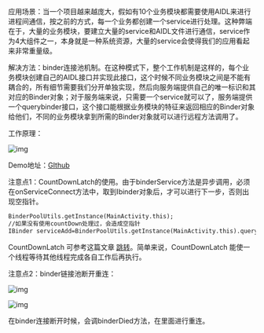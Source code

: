  应用场景：当一个项目越来越庞大，假如有10个业务模块都需要使用AIDL来进行进程间通信，按之前的方式，每一个业务都创建一个service进行处理。这种弊端在于，大量的业务模块，要建立大量的service和AIDL文件进行通信，service作为4大组件之一，本身就是一种系统资源，大量的service会使得我们的应用看起来非常重量级。

 

解决方法：binder连接池机制。在这种模式下，整个工作机制是这样的，每个业务模块创建自己的AIDL接口并实现此接口，这个时候不同业务模块之间是不能有耦合的，所有细节需要我们分开单独实现，然后向服务端提供自己的唯一标识和其对应的Binder对象；对于服务端来说，只需要一个service就可以了，服务端提供一个querybinder接口，这个接口能根据业务模块的特征来返回相应的Binder对象给他们，不同的业务模块拿到所需的Binder对象就可以进行远程方法调用了。

工作原理：

![img](https://img-blog.csdn.net/20180110093112770?watermark/2/text/aHR0cDovL2Jsb2cuY3Nkbi5uZXQvcXFfMzI0OTMxNTE=/font/5a6L5L2T/fontsize/400/fill/I0JBQkFCMA==/dissolve/70/gravity/SouthEast)![点击并拖拽以移动](data:image/gif;base64,R0lGODlhAQABAPABAP///wAAACH5BAEKAAAALAAAAAABAAEAAAICRAEAOw==)

Demo地址：[GIthub](https://github.com/ITQmz/IPCBinderPool)

注意点1：CountDownLatch的使用。由于binderService方法是异步调用，必须在onServiceConnect方法中，取到Ibinder对象后，才可以进行下一步，否则出现空指针。



```html
BinderPoolUtils.getInstance(MainActivity.this);
//如果没有使用countDown处理过，会造成空指针
IBinder serviceAdd=BinderPoolUtils.getInstance(MainActivity.this).queryBinder(0);     
```

CountDownLatch 可参考这篇文章 [ 跳转](http://www.importnew.com/15731.html)。简单来说，CountDownLatch 能使一个线程等待其他线程完成各自工作后再执行。





注意点2：binder链接池断开重连：

![img](https://img-blog.csdn.net/20180110095120422?watermark/2/text/aHR0cDovL2Jsb2cuY3Nkbi5uZXQvcXFfMzI0OTMxNTE=/font/5a6L5L2T/fontsize/400/fill/I0JBQkFCMA==/dissolve/70/gravity/SouthEast)![点击并拖拽以移动](data:image/gif;base64,R0lGODlhAQABAPABAP///wAAACH5BAEKAAAALAAAAAABAAEAAAICRAEAOw==)

![img](https://img-blog.csdn.net/20180110095139792?watermark/2/text/aHR0cDovL2Jsb2cuY3Nkbi5uZXQvcXFfMzI0OTMxNTE=/font/5a6L5L2T/fontsize/400/fill/I0JBQkFCMA==/dissolve/70/gravity/SouthEast)![点击并拖拽以移动](data:image/gif;base64,R0lGODlhAQABAPABAP///wAAACH5BAEKAAAALAAAAAABAAEAAAICRAEAOw==)



在binder连接断开时候，会调binderDied方法，在里面进行重连。